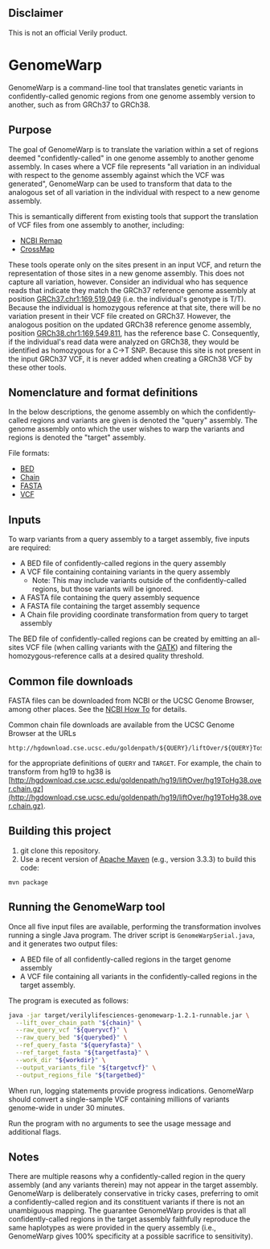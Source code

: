 ## Disclaimer

This is not an official Verily product.

# GenomeWarp

GenomeWarp is a command-line tool that translates genetic variants in
confidently-called genomic regions from one genome assembly version to another,
such as from GRCh37 to GRCh38.

## Purpose

The goal of GenomeWarp is to translate the variation within a set of regions
deemed "confidently-called" in one genome assembly to another genome assembly.
In cases where a VCF file represents "all variation in an individual with
respect to the genome assembly against which the VCF was generated", GenomeWarp
can be used to transform that data to the analogous set of all variation in the
individual with respect to a new genome assembly.

This is semantically different from existing tools that support the translation
of VCF files from one assembly to another, including:

*   [NCBI Remap](http://www.ncbi.nlm.nih.gov/genome/tools/remap)
*   [CrossMap](http://crossmap.sourceforge.net/)

These tools operate only on the sites present in an input VCF, and return the
representation of those sites in a new genome assembly. This does not capture
all variation, however. Consider an individual who has sequence reads that
indicate they match the GRCh37 reference genome assembly at position
[GRCh37.chr1:169,519,049](http://genome.ucsc.edu/cgi-bin/hgTracks?db=hg19&position=chr1%3A169519049-169519049)
(i.e. the individual's genotype is T/T). Because the individual is homozygous
reference at that site, there will be no variation present in their VCF file
created on GRCh37. However, the analogous position on the updated GRCh38
reference genome assembly, position
[GRCh38.chr1:169,549,811](http://genome.ucsc.edu/cgi-bin/hgTracks?db=hg38&position=chr1%3A169549811-169549811),
has the reference base C. Consequently, if the individual's read data were
analyzed on GRCh38, they would be identified as homozygous for a C->T SNP.
Because this site is not present in the input GRCh37 VCF, it is never added
when creating a GRCh38 VCF by these other tools.

## Nomenclature and format definitions

In the below descriptions, the genome assembly on which the confidently-called
regions and variants are given is denoted the "query" assembly. The genome
assembly onto which the user wishes to warp the variants and regions is denoted
the "target" assembly.

File formats:

*   [BED](https://genome.ucsc.edu/FAQ/FAQformat.html#format1)
*   [Chain](https://genome.ucsc.edu/goldenPath/help/chain.html)
*   [FASTA](https://en.wikipedia.org/wiki/FASTA_format)
*   [VCF](https://samtools.github.io/hts-specs/VCFv4.3.pdf)

## Inputs

To warp variants from a query assembly to a target assembly, five inputs are
required:

*   A BED file of confidently-called regions in the query assembly
*   A VCF file containing containing variants in the query assembly
    *   Note: This may include variants outside of the confidently-called
        regions, but those variants will be ignored.
*   A FASTA file containing the query assembly sequence
*   A FASTA file containing the target assembly sequence
*   A Chain file providing coordinate transformation from query to target
    assembly

The BED file of confidently-called regions can be created by emitting an
all-sites VCF file (when calling variants with the
[GATK](https://software.broadinstitute.org/gatk/)) and filtering the
homozygous-reference calls at a desired quality threshold.

## Common file downloads
FASTA files can be downloaded from NCBI or the UCSC Genome Browser, among other
places. See the [NCBI How
To](http://www.ncbi.nlm.nih.gov/guide/howto/dwn-genome/) for details.

Common chain file downloads are available from the UCSC Genome Browser at the
URLs

```
http://hgdownload.cse.ucsc.edu/goldenpath/${QUERY}/liftOver/${QUERY}To${TARGET^}.over.chain.gz
```

for the appropriate definitions of `QUERY` and `TARGET`. For example, the chain
to transform from hg19 to hg38 is
[http://hgdownload.cse.ucsc.edu/goldenpath/hg19/liftOver/hg19ToHg38.over.chain.gz](http://hgdownload.cse.ucsc.edu/goldenpath/hg19/liftOver/hg19ToHg38.over.chain.gz).

## Building this project

1. git clone this repository.
1. Use a recent version of [Apache Maven](http://maven.apache.org/download.cgi)
(e.g., version 3.3.3) to build this code:

```
mvn package
```

## Running the GenomeWarp tool

Once all five input files are available, performing the transformation involves
running a single Java program. The driver script is `GenomeWarpSerial.java`, and
it generates two output files:

* A BED file of all confidently-called regions in the target genome assembly
* A VCF file containing all variants in the confidently-called regions in the
  target assembly.

The program is executed as follows:

```bash
java -jar target/verilylifesciences-genomewarp-1.2.1-runnable.jar \
  --lift_over_chain_path "${chain}" \
  --raw_query_vcf "${queryvcf}" \
  --raw_query_bed "${querybed}" \
  --ref_query_fasta "${queryfasta}" \
  --ref_target_fasta "${targetfasta}" \
  --work_dir "${workdir}" \
  --output_variants_file "${targetvcf}" \
  --output_regions_file "${targetbed}"
```

When run, logging statements provide progress indications. GenomeWarp should
convert a single-sample VCF containing millions of variants genome-wide in under
30 minutes.

Run the program with no arguments to see the usage message and additional flags.

## Notes
There are multiple reasons why a confidently-called region in the query assembly
(and any variants therein) may not appear in the target assembly. GenomeWarp is
deliberately conservative in tricky cases, preferring to omit a
confidently-called region and its constituent variants if there is not an
unambiguous mapping. The guarantee GenomeWarp provides is that all
confidently-called regions in the target assembly faithfully reproduce the same
haplotypes as were provided in the query assembly (i.e., GenomeWarp gives 100%
specificity at a possible sacrifice to sensitivity).
